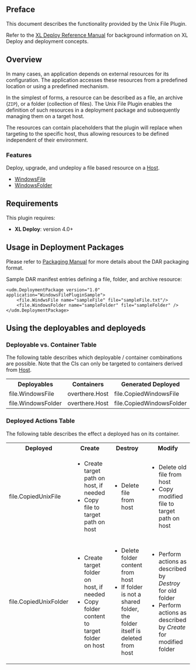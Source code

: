 ## Preface

This document describes the functionality provided by the Unix File Plugin.

Refer to the [XL Deploy Reference Manual](https://docs.xebialabs.com/xl-deploy/4.5.x/referencemanual.html) for background information on XL Deploy and deployment concepts.

## Overview

In many cases, an application depends on external resources for its configuration. The application accesses these resources
from a predefined location or using a predefined mechanism.

In the simplest of forms, a resource can be described as a file, an archive (`ZIP`), or a folder (collection of files). The Unix File Plugin enables the definition of such resources in a deployment package and subsequently managing them on a target host.

The resources can contain placeholders that the plugin will replace when targeting to the specific host, thus allowing resources to be defined independent of their environment.

### Features

Deploy, upgrade, and undeploy a file based resource on a [Host](#overthere.Host).

* [WindowsFile](#file.WindowsFile)
* [WindowsFolder](#file.WindowsFolder)

## Requirements

This plugin requires:

* **XL Deploy**: version 4.0+

## Usage in Deployment Packages

Please refer to  [Packaging Manual](https://docs.xebialabs.com/xl-deploy/4.5.x/packagingmanual.html) for more details about the DAR packaging format.

Sample DAR manifest entries defining a file, folder, and archive resource:

    <udm.DeploymentPackage version="1.0" application="WindowsFilePluginSample">
        <file.WindwsFile name="sampleFile" file="sampleFile.txt"/>
        <file.WindowsFolder name="sampleFolder" file="sampleFolder" />
    </udm.DeploymentPackage>

## Using the deployables and deployeds

### Deployable vs. Container Table

The following table describes which deployable / container combinations are possible.
Note that the CIs can only be targeted to containers derived from [Host](#overthere.Host).

<table class="deployed-matrix nobreak">
<tr>
    <th>Deployables</th> <th>Containers</th> <th>Generated Deployed</th>
</tr>
<tr>
	<td>file.WindowsFile</td> <td>overthere.Host</td> <td>file.CopiedWindowsFile</td>
</tr>
<tr>
	<td>file.WindowsFolder</td> <td>overthere.Host</td> <td>file.CopiedWindowsFolder</td>
</tr>
</table>

### Deployed Actions Table

The following table describes the effect a deployed has on its container.

<table class="deployed-matrix nobreak">
<tr>
	<th>Deployed</th><th align="center">Create</th> <th align="center">Destroy</th> <th align="center">Modify</th>
</tr>
<tr>
	<td>file.CopiedUnixFile</td>
	<td>
	    <ul>
	        <li>Create target path on host, if needed</li>
	        <li>Copy file to target path on host</li>
	    </ul>
	</td>
	<td>
	    <ul>
	        <li>Delete file from host</li>
	    </ul>
	</td>
	<td>
	    <ul>
	        <li>Delete old file from host</li>
	        <li>Copy modified file to target path on host</li>
	    </ul>
	</td>
</tr>
<tr>
	<td>file.CopiedUnixFolder</td>
	<td>
	    <ul>
	        <li>Create target folder on host, if needed</li>
	        <li>Copy folder content to target folder on host</li>
	    </ul>
	</td>
	<td>
	    <ul>
	        <li>Delete folder content from host</li>
	        <li>If folder is not a shared folder, the folder itself is deleted from host</li>
	    </ul>
	</td>
	<td>
	    <ul>
	        <li>Perform actions as described by <em>Destroy</em> for old folder</li>
	        <li>Perform actions as described by <em>Create</em> for modified folder</li>
	    </ul>
	</td>
</tr>
</table>
